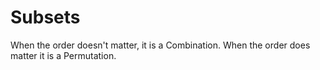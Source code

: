 # Subsets

When the order doesn't matter, it is a Combination.
When the order does matter it is a Permutation.
